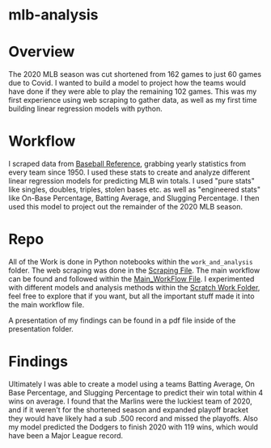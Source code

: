 # mlb-analysis

# Overview
The 2020 MLB season was cut shortened from 162 games to just 60 games due to Covid. I wanted to build a model to project how the teams would have done if they were able to play the remaining 102 games. This was my first experience using web scraping to gather data, as well as my first time building linear regression models with python. 

# Workflow
I scraped data from [Baseball Reference](https://www.baseball-reference.com/), grabbing yearly statistics from every team since 1950. I used these stats to create and analyze different linear regression models for predicting MLB win totals. I used "pure stats" like singles, doubles, triples, stolen bases etc. as well as "engineered stats" like On-Base Percentage, Batting Average, and Slugging Percentage. I then used this model to project out the remainder of the 2020 MLB season. 

# Repo
All of the Work is done in Python notebooks within the `work_and_analysis` folder. The web scraping was done in the [Scraping File](./work_and_analysis/Team_Season_Data_Scraping.ipynb). The main workflow can be found and followed within the [Main_WorkFlow File](./work_and_analysis/Main_WorkFlow.ipynb). I experimented with different models and analysis methods within the [Scratch Work Folder](./work_and_analysis/scratch_work), feel free to explore that if you want, but all the important stuff made it into the main workflow file. 

A presentation of my findings can be found in a pdf file inside of the presentation folder.

# Findings
Ultimately I was able to create a model using a teams Batting Average, On Base Percentage, and Slugging Percentage to predict their win total within 4 wins on average. I found that the Marlins were the luckiest team of 2020, and if it weren't for the shortened season and expanded playoff bracket they would have likely had a sub .500 record and missed the playoffs. Also my model predicted the Dodgers to finish 2020 with 119 wins, which would have been a Major League record. 
